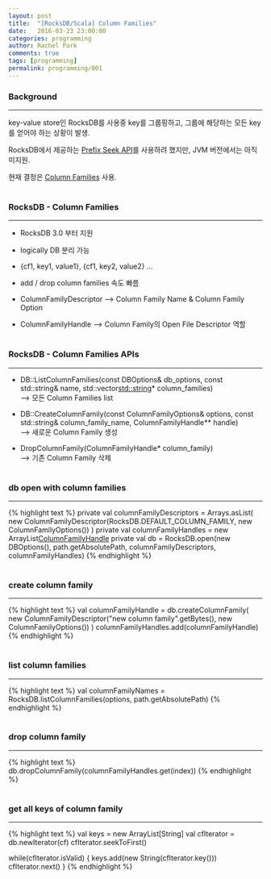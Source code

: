```yaml
---
layout: post
title:  "[RocksDB/Scala] Column Families"
date:   2016-03-23 23:00:00
categories: programming
author: Rachel Park
comments: true
tags: [programming]
permalink: programming/001
---
```



<h3>Background</h3>
<hr/>

key-value store인 RocksDB를 사용중 key를 그룹핑하고, 그룹에 해당하는 모든 key를 얻어야 하는 상황이 발생.

RocksDB에서 제공하는 <a target="_blank" href="https://github.com/facebook/rocksdb/wiki/Prefix-Seek-API-Changes">Prefix Seek API</a>를 사용하려 했지만, JVM 버전에서는 아직 미지원.

현재 결정은 <a target="_blank" href="https://github.com/facebook/rocksdb/wiki/Column-Families">Column Families</a> 사용.
<br/><br/>

<h3>RocksDB - Column Families</h3>
<hr/>

* RocksDB 3.0 부터 지원
* logically DB 분리 가능
* {cf1, key1, value1}, {cf1, key2, value2} ...
* add / drop column families 속도 빠름

* ColumnFamilyDescriptor --> Column Family Name & Column Family Option
* ColumnFamilyHandle --> Column Family의 Open File Descriptor 역할
<br/><br/>


<h3>RocksDB - Column Families APIs</h3>
<hr/>

* DB::ListColumnFamilies(const DBOptions& db_options, const std::string& name, std::vector<std::string>* column_families)
<br/> --> 모든 Column Families list

* DB::CreateColumnFamily(const ColumnFamilyOptions& options, const std::string& column_family_name, ColumnFamilyHandle** handle)
<br/> --> 새로운 Column Family 생성

* DropColumnFamily(ColumnFamilyHandle* column_family)
<br/> --> 기존 Column Family 삭제 
<br/><br/>


<h3>db open with column families</h3>
<hr/>

{% highlight text %}
private val columnFamilyDescriptors = Arrays.asList(
  new ColumnFamilyDescriptor(RocksDB.DEFAULT_COLUMN_FAMILY, new ColumnFamilyOptions())
)
private val columnFamilyHandles = new ArrayList[ColumnFamilyHandle]()
private val db = RocksDB.open(new DBOptions(), path.getAbsolutePath, columnFamilyDescriptors, columnFamilyHandles)
{% endhighlight %}
<br/><br/>


<h3>create column family</h3>
<hr/>

{% highlight text %}
val columnFamilyHandle = db.createColumnFamily(
  new ColumnFamilyDescriptor("new column family".getBytes(),
  new ColumnFamilyOptions())
)
columnFamilyHandles.add(columnFamilyHandle)
{% endhighlight %}
<br/><br/>


<h3>list column families</h3>
<hr/>

{% highlight text %}
val columnFamilyNames = RocksDB.listColumnFamilies(options, path.getAbsolutePath)
{% endhighlight %}
<br/><br/>


<h3>drop column family</h3>
<hr/>

{% highlight text %}
db.dropColumnFamily(columnFamilyHandles.get(index))
{% endhighlight %}
<br/><br/>


<h3>get all keys of column family</h3>
<hr/>

{% highlight text %}
val keys = new ArrayList[String]
val cfIterator = db.newIterator(cf)
cfIterator.seekToFirst()

while(cfIterator.isValid) {
  keys.add(new String(cfIterator.key()))
  cfIterator.next()
}
{% endhighlight %}
<br/><br/>
